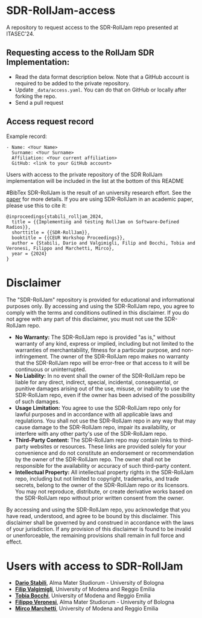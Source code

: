 # SDR-RollJam-access
A repository to request access to the SDR-RollJam repo presented at ITASEC'24.

## Requesting access to the RollJam SDR Implementation:
 - Read the data format description below. Note that a GitHub account is required to be added to the private repository.
 - Update `_data/access.yaml`. You can do that on GitHub or locally after forking the repo.
 - Send a pull request

## Access request record
Example record:
```
- Name: <Your Name>
  Surname: <Your Surname>
  Affiliation: <Your current affiliation>
  GitHub: <link to your GitHub account>
```
Users with access to the private repository of the SDR RollJam implementation will be included in the list at the bottom of this README

#BibTex
SDR-RollJam is the result of an university research effort. See the [paper](_data/ITASEC24.pdf) for more details. If you are using SDR-RollJam in an academic paper, please use this to cite it:
```
@inproceedings{stabili_rolljam_2024,
  title = {{Implementing and testing RollJam on Software-Defined Radios}},
  shorttitle = {{SDR-RollJam}},
  booktitle = {{CEUR Workshop Proceedings}},
  author = {Stabili, Dario and Valgimigli, Filip and Bocchi, Tobia and Veronesi, Filippo and Marchetti, Mirco},
  year = {2024}
}

```

# Disclaimer
The "SDR-RollJam" repository is provided for educational and informational purposes only. By accessing and using the SDR-RollJam repo, you agree to comply with the terms and conditions outlined in this disclaimer. If you do not agree with any part of this disclaimer, you must not use the SDR-RollJam repo.

 + **No Warranty:** The SDR-RollJam repo is provided "as is," without warranty of any kind, express or implied, including but not limited to the warranties of merchantability, fitness for a particular purpose, and non-infringement. The owner of the SDR-RollJam repo makes no warranty that the SDR-RollJam repo will be error-free or that access to it will be continuous or uninterrupted.
+ **No Liability:** In no event shall the owner of the SDR-RollJam repo be liable for any direct, indirect, special, incidental, consequential, or punitive damages arising out of the use, misuse, or inability to use the SDR-RollJam repo, even if the owner has been advised of the possibility of such damages.
 + **Usage Limitation:** You agree to use the SDR-RollJam repo only for lawful purposes and in accordance with all applicable laws and regulations. You shall not use the SDR-RollJam repo in any way that may cause damage to the SDR-RollJam repo, impair its availability, or interfere with any other party's use of the SDR-RollJam repo.
 + **Third-Party Content:** The SDR-RollJam repo may contain links to third-party websites or resources. These links are provided solely for your convenience and do not constitute an endorsement or recommendation by the owner of the SDR-RollJam repo. The owner shall not be responsible for the availability or accuracy of such third-party content.
 + **Intellectual Property:** All intellectual property rights in the SDR-RollJam repo, including but not limited to copyright, trademarks, and trade secrets, belong to the owner of the SDR-RollJam repo or its licensors. You may not reproduce, distribute, or create derivative works based on the SDR-RollJam repo without prior written consent from the owner.

By accessing and using the SDR-RollJam repo, you acknowledge that you have read, understood, and agree to be bound by this disclaimer. This disclaimer shall be governed by and construed in accordance with the laws of your jurisdiction. If any provision of this disclaimer is found to be invalid or unenforceable, the remaining provisions shall remain in full force and effect.

# Users with access to SDR-RollJam
 - <a href="https://github.com/BrosDs" target="_blank">**Dario Stabili**</a>, Alma Mater Studiorum - University of Bologna 
 - <a href="https://github.com/delta512" target="_blank">**Filip Valgimigli**</a>, University of Modena and Reggio Emilia 
 - <a href="https://github.com/tobiabocchi" target="_blank">**Tobia Bocchi**</a>, University of Modena and Reggio Emilia 
 - <a href="https://github.com/filippoveronesi" target="_blank">**Filippo Veronesi**</a>, Alma Mater Studiorum - University of Bologna 
 - <a href="https://github.com/mircoCRIS" target="_blank">**Mirco Marchetti**</a>, University of Modena and Reggio Emilia 

